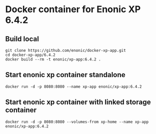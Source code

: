 # Docker container for Enonic XP 6.4.2

## Build local

    git clone https://github.com/enonic/docker-xp-app.git
    cd docker-xp-app/6.4.2
    docker build --rm -t enonic/xp-app:6.4.2 .

## Start enonic xp container standalone

    docker run -d -p 8080:8080 --name xp-app enonic/xp-app:6.4.2

## Start enonic xp container with linked storage container

    docker run -d -p 8080:8080 --volumes-from xp-home --name xp-app enonic/xp-app:6.4.2
